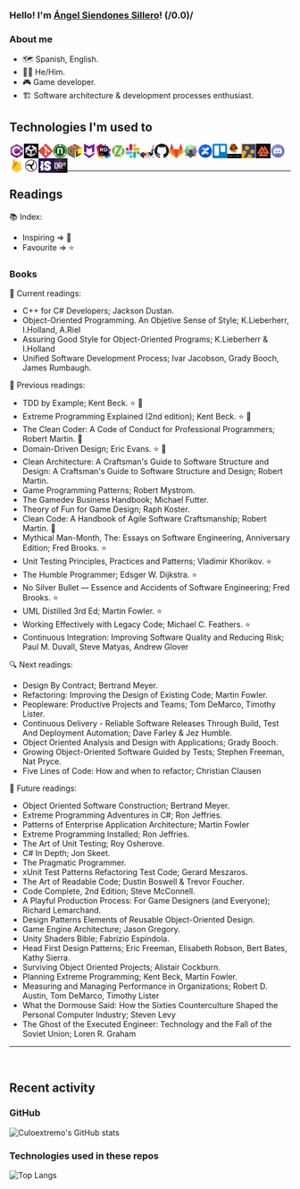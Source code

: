 ### Hello! I'm [Ángel Siendones Sillero](https://www.linkedin.com/in/angel-siendones-sillero/)! (/0.0)/

### About me

* 🗺 Spanish, English.
* 🏳️‍🌈 He/Him.
* 🎮 Game developer.
* 🏗 Software architecture & development processes enthusiast.

## Technologies I'm used to

<img align="left" width="26px" height="26px" title="C#" alt="C#" src="./assets/csharp-logo.png" />
<img align="left" width="26px" height="26px" title="Unity" alt="Unity" src="./assets/unity-logo.png" />
<img align="left" width="26px" height="26px" title="Git" alt="Git" src="./assets/git-logo.png" />
<img align="left" width="26px" height="26px" title="NUnit" alt="NUnit" src="./assets/nunit-logo.png" />
<img align="left" width="26px" height="26px" title="UML" alt="UML" src="./assets/uml-logo.png" />
<img align="left" width="26px" height="26px" title="Markdown" alt="Markdown" src="./assets/markdown-logo.png" />
<img align="left" width="26px" height="26px" title="Jetbrains Rider" alt="Jetbrains Rider" src="./assets/rider-logo.png" />
<img align="left" width="26px" height="26px" title="Zenject" alt="Zenject" src="./assets/zenject-logo.png" />
<img align="left" width="26px" height="26px" title="Slack" alt="Slack" src="./assets/slack-logo.png" />
<img align="left" width="26px" height="26px" title="Plant UML" alt="Plant UML" src="./assets/plantuml-logo.svg" />
<img align="left" width="26px" height="26px" title="Github" alt="Github" src="./assets/github-logo.png" />
<img align="left" width="26px" height="26px" title="Gitlab" alt="Gitlab" src="./assets/gitlab-logo.png" />
<img align="left" width="26px" height="26px" title="Taiga" alt="Taiga" src="./assets/taiga-logo.png" />
<img align="left" width="26px" height="26px" title="Confluence" alt="Confluence" src="./assets/confluence-logo.png" />
<img align="left" width="26px" height="26px" title="Trello" alt="Trello" src="./assets/trello-logo.png" />
<img align="left" width="26px" height="26px" title="Rewired" alt="Rewired" src="./assets/rewired-logo.png" />
<img align="left" width="26px" height="26px" title="I2 Localization" alt="I2 Localization" src="./assets/i2loc-logo.png" />
<img align="left" width="26px" height="26px" title="Odin Inspector" alt="Odin Inspector" src="./assets/odin-logo.png" />
<img align="left" width="26px" height="26px" title="Discord" alt="Discord" src="./assets/discord-logo.png" />
<img align="left" width="26px" height="26px" title="Firebase" alt="Firebase" src="./assets/firebase-logo.png" />
<img align="left" width="26px" height="26px" title="Tenjin" alt="Tenjin" src="./assets/tenjin-logo.png" />
<img align="left" width="26px" height="26px" title="IronSource" alt="IronSource" src="./assets/ironsource-logo.jpg" />
<img align="left" width="26px" height="26px" title="Dark Rift 2 Networking" alt="Dark Rift 2 Networking" src="./assets/darkrift-logo.webp" />

<br />
<br />

---

## Readings

📚 Index:

* Inspiring => 🚀️
* Favourite => ⭐️

### Books

📖 Current readings:

* C++ for C# Developers; Jackson Dustan.
* Object-Oriented Programming. An Objetive Sense of Style; K.Lieberherr, I.Holland, A.Riel
* Assuring Good Style for Object-Oriented Programs; K.Lieberherr & I.Holland 
* Unified Software Development Process; Ivar Jacobson, Grady Booch, James Rumbaugh.

📕 Previous readings:

* TDD by Example; Kent Beck. ⭐️ 🚀️
* Extreme Programming Explained (2nd edition); Kent Beck. ⭐️ 🚀️
* The Clean Coder: A Code of Conduct for Professional Programmers; Robert Martin. 🚀️
* Domain-Driven Design; Eric Evans. ⭐️ 🚀️
* Clean Architecture: A Craftsman's Guide to Software Structure and Design: A Craftsman's Guide to Software Structure and Design; Robert Martin.
* Game Programming Patterns; Robert Mystrom.
* The Gamedev Business Handbook; Michael Futter.
* Theory of Fun for Game Design; Raph Koster.
* Clean Code: A Handbook of Agile Software Craftsmanship; Robert Martin. 🚀️
* Mythical Man-Month, The: Essays on Software Engineering, Anniversary Edition; Fred Brooks. ⭐️
* Unit Testing Principles, Practices and Patterns; Vladimir Khorikov. ⭐️
* The Humble Programmer; Edsger W. Dijkstra. ⭐️
* No Silver Bullet — Essence and Accidents of Software Engineering; Fred Brooks. ⭐️
* UML Distilled 3rd Ed; Martin Fowler. ⭐️
* Working Effectively with Legacy Code; Michael C. Feathers. ⭐️
* Continuous Integration: Improving Software Quality and Reducing Risk; Paul M. Duvall, Steve Matyas, Andrew Glover

🔍 Next readings:

* Design By Contract; Bertrand Meyer.
* Refactoring: Improving the Design of Existing Code; Martin Fowler.
* Peopleware: Productive Projects and Teams; Tom DeMarco, Timothy Lister.
* Continuous Delivery - Reliable Software Releases Through Build, Test And Deployment Automation; Dave Farley & Jez Humble.
* Object Oriented Analysis and Design with Applications; Grady Booch.
* Growing Object-Oriented Software Guided by Tests; Stephen Freeman, Nat Pryce.
* Five Lines of Code: How and when to refactor; Christian Clausen

💎 Future readings:

* Object Oriented Software Construction; Bertrand Meyer.
* Extreme Programming Adventures in C#; Ron Jeffries.
* Patterns of Enterprise Application Architecture; Martin Fowler
* Extreme Programming Installed; Ron Jeffries.
* The Art of Unit Testing; Roy Osherove.
* C# In Depth; Jon Skeet.
* The Pragmatic Programmer.
* xUnit Test Patterns Refactoring Test Code; Gerard Meszaros.
* The Art of Readable Code; Dustin Boswell & Trevor Foucher.
* Code Complete, 2nd Edition; Steve McConnell.
* A Playful Production Process: For Game Designers (and Everyone); Richard Lemarchand.
* Design Patterns Elements of Reusable Object-Oriented Design.
* Game Engine Architecture; Jason Gregory.
* Unity Shaders Bible; Fabrizio Espíndola.
* Head First Design Patterns; Eric Freeman, Elisabeth Robson, Bert Bates, Kathy Sierra.
* Surviving Object Oriented Projects; Alistair Cockburn.
* Planning Extreme Programming; Kent Beck, Martin Fowler.
* Measuring and Managing Performance in Organizations; Robert D. Austin, Tom DeMarco, Timothy Lister
* What the Dormouse Said: How the Sixties Counterculture Shaped the Personal Computer Industry; Steven Levy
* The Ghost of the Executed Engineer: Technology and the Fall of the Soviet Union; Loren R. Graham
---

<br />

## Recent activity

### GitHub

![Culoextremo's GitHub stats](https://github-readme-stats.vercel.app/api?username=Culoextremo&show_icons=true&hide_border=false&count_private=true&include_all_commits=true&count_private=true&hide=stars&theme=midnight-purple)

### Technologies used in these repos

![Top Langs](https://github-readme-stats.vercel.app/api/top-langs/?username=Culoextremo&hide_border=false&theme=midnight-purple&layout=compact)

<br />
